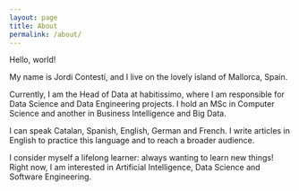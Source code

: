 ```yaml
---
layout: page
title: About
permalink: /about/
---
```


Hello, world! 

My name is Jordi Contestí, and I live on the lovely island of Mallorca, Spain. 

Currently, I am the Head of Data at habitissimo, where I am responsible for Data Science
 and Data Engineering projects. I hold an MSc in Computer Science and another in 
 Business Intelligence and Big Data.

I can speak Catalan, Spanish, English, German and French. I write articles in English to
 practice this language and to reach a broader audience. 

I consider myself a lifelong learner: always wanting to learn new things! Right now, I 
am interested in Artificial Intelligence, Data Science and Software Engineering.